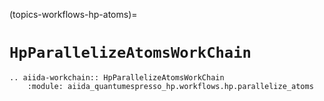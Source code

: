 (topics-workflows-hp-atoms)=

# `HpParallelizeAtomsWorkChain`

```{eval-rst}
.. aiida-workchain:: HpParallelizeAtomsWorkChain
    :module: aiida_quantumespresso_hp.workflows.hp.parallelize_atoms
```
